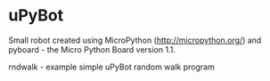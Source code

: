 # uPyBot
Small robot created using MicroPython (http://micropython.org/) and pyboard - the Micro Python Board version 1.1.

rndwalk - example simple uPyBot random walk program
